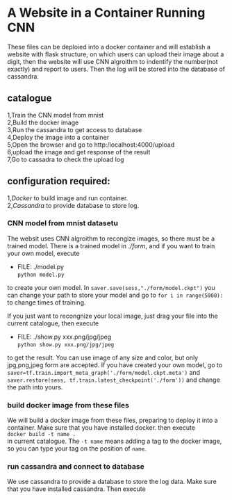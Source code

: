 # A Website in a Container Running CNN

These files can be deploied into a docker container and will establish a website with flask structure, on which users can upload their image about a digit, then the website will use CNN algroithm to indentify the number(not exactly) and report to users. Then the log will be stored into the database of cassandra. 

## catalogue

1,Train the CNN model from mnist<br>
2,Build the docker image<br>
3,Run the cassandra to get access to database<br>
4,Deploy the image into a container<br>
5,Open the browser and go to http:/localhost:4000/upload<br>
6,upload the image and get response of the result<br>
7,Go to cassadra to check the upload log<br>

## configuration required:

1,*Docker* to build image and run container.<br>
2,*Cassandra* to provide database to store log.<br>

### CNN model from mnist datasetu
The websit uses CNN algroithm to recongize images, so there must be a trained model. There is a trained model in *./form*, and if you want to train your own model, execute <br>
* FILE: ./model.py <br>
`python model.py`<br>

to create your own model. In `saver.save(sess,"./form/model.ckpt")` you can change your path to store your model and go to `for i in range(5000):` to change times of training.

If you just want to recongnize your local image, just drag your file into the current catalogue, then execute<br>
* FILE: ./show.py xxx.png/jpg/jpeg<br>
`python show.py xxx.png/jpg/jpeg`<br>

to get the result. You can use image of any size and color, but only jpg,png,jpeg form are accepted. If you have created your own model, go to `saver=tf.train.import_meta_graph('./form/model.ckpt.meta')` and `
saver.restore(sess, tf.train.latest_checkpoint('./form'))` and change the path into yours. 

### build docker image from these files
We will build a docker image from these files, preparing to deploy it into a container. Make sure that you have installed docker. 
then execute<br>
`docker build -t name .`<br>
in current catalogue. The `-t name` means adding a tag to the docker image, so you can type your tag  on the position of `name`.

### run cassandra and connect to database
We use cassandra to provide a database to store the log data. Make sure that you have installed cassandra. Then execute<br>


